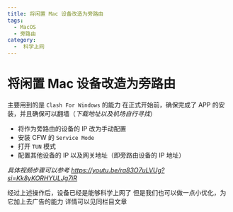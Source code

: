 ```yaml
---
title: 将闲置 Mac 设备改造为旁路由
tags:
  - MacOS
  - 旁路由
category:
  -  科学上网
---
```


# 将闲置 Mac 设备改造为旁路由

主要用到的是 `Clash For Windows` 的能力
在正式开始前，确保完成了 APP 的安装，并且确保可以翻墙（*下载地址以及机场自行寻找*）

- 将作为旁路由的设备的 IP 改为手动配置
- 安装 CFW 的 `Service Mode` 
- 打开 `TUN` 模式
- 配置其他设备的 IP 以及网关地址（即旁路由设备的 IP 地址）

*具体视频步骤可以参考 https://youtu.be/ra83O7uLVUg?si=Kk8yKORHYULJg7iR*

经过上述操作后，设备已经是能够科学上网了
但是我们也可以做一点小优化，为它加上去广告的能力
详情可以见同栏目文章
